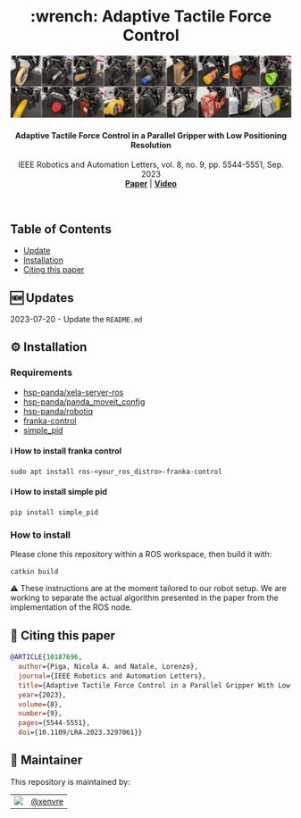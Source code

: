 <h1 align="center">
    :wrench: Adaptive Tactile Force Control
</h1>

<p align="center"><img src="assets/cover.png" alt=""/></p>


<h4 align="center">
  Adaptive Tactile Force Control in a Parallel Gripper with Low Positioning Resolution
</h4>

<div align="center">
  IEEE Robotics and Automation Letters, vol. 8, no. 9, pp. 5544-5551, Sep. 2023
</div>

<div align="center">
  <a href="https://ieeexplore.ieee.org/document/10187696"><b>Paper</b></a> |
  <a href="https://ieeexplore.ieee.org/ielx7/7083369/7339444/10187696/supp1-3297061.mp4?arnumber=10187696"><b>Video</b></a>
</div>

<img src="assets/fake_badge.png" alt=""/></p>

## Table of Contents

- [Update](#new-updates)
- [Installation](#gear-installation)
- [Citing this paper](#-citing-this-paper)

## :new: Updates

2023-07-20 - Update the `README.md`


## :gear: Installation

### Requirements
- [hsp-panda/xela-server-ros](https://github.com/hsp-panda/xela-server-ros)
- [hsp-panda/panda_moveit_config](https://github.com/hsp-panda/panda_moveit_config)
- [hsp-panda/robotiq](https://github.com/hsp-panda/robotiq)
- [franka-control](#how-to-install-franka-control)
- [simple_pid](#how-to-install-simple-pid)

#### :information_source: How to install franka control
```console
sudo apt install ros-<your_ros_distro>-franka-control
```

#### :information_source: How to install simple pid
```console
pip install simple_pid
```

### How to install
Please clone this repository within a ROS workspace, then build it with:

```console
catkin build
```
:warning: These instructions are at the moment tailored to our robot setup. We are working to separate the actual
algorithm presented in the paper from the implementation of the ROS node.


## 📰 Citing this paper

```bibtex
@ARTICLE{10187696,
  author={Piga, Nicola A. and Natale, Lorenzo},
  journal={IEEE Robotics and Automation Letters}, 
  title={Adaptive Tactile Force Control in a Parallel Gripper With Low Positioning Resolution}, 
  year={2023},
  volume={8},
  number={9},
  pages={5544-5551},
  doi={10.1109/LRA.2023.3297061}}
```

## 🧔 Maintainer

This repository is maintained by:

| | |
|:---:|:---:|
| [<img src="https://github.com/xenvre.png" width="40">](https://github.com/xenvre) | [@xenvre](https://github.com/xenvre) |
